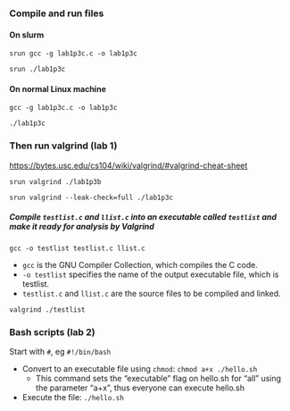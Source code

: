 ### Compile and run files
#### On slurm
```vim
srun gcc -g lab1p3c.c -o lab1p3c
```
```vim
srun ./lab1p3c
```
#### On normal Linux machine
```vim
gcc -g lab1p3c.c -o lab1p3c
```
```vim
./lab1p3c
```
### Then run valgrind (lab 1)
https://bytes.usc.edu/cs104/wiki/valgrind/#valgrind-cheat-sheet
```vim
srun valgrind ./lab1p3b
```
```vim
srun valgrind --leak-check=full ./lab1p3c
```

##### Compile `testlist.c` and `llist.c` into an executable called `testlist` and make it ready for analysis by Valgrind
```vim
gcc -o testlist testlist.c llist.c
```
- `gcc` is the GNU Compiler Collection, which compiles the C code.
- `-o testlist` specifies the name of the output executable file, which is testlist.
- `testlist.c` and `llist.c` are the source files to be compiled and linked.
```vim
valgrind ./testlist
```

### Bash scripts (lab 2)
Start with `#`, eg `#!/bin/bash`

- Convert to an executable file using `chmod`: `chmod a+x ./hello.sh`
    - This command sets the “executable” flag on hello.sh for “all” using the parameter “a+x”, thus everyone can execute hello.sh
- Execute the file: `./hello.sh`

